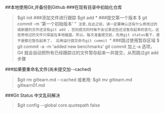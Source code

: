 ##本地使用Git,并备份到Github
###在现有目录中初始化仓库
> $git init
###添加文件进行跟踪
> $git add *
###提交第一个版本
> $ git commit -m '第一个初始版本'
 “`
注意,在此之前，请一定要确认还有什么修改过的或新建的文件还没有git add ，否则提交的时候不会记录这些还没暂存起来的变化。这些修改过的文件只保留在本地磁盘。所以，每次准备提交前，先用git status看下，是不是都已暂存起来了， 后再运行提交命令git commit
 “`
###跳过使用暂存区域
$ git commit -a -m 'added new benchmarks'
git commit 加上-a 选项，Git 就会自动把所有已经跟踪过的文件暂存起来一并提交，从而跳过git add 步骤

###如果要重命名文件(尚未提交加--cached)
> $git rm gitlearn.md --cached
或者用:
> $git mv gitlearn.md gitlearn01.md

###Git Status 中文乱码解决
> $git config --global core.quotepath false